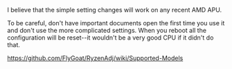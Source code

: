 I believe that the simple setting changes will work on any recent AMD APU. 

To be careful, don't have important documents open the first time you use it and don't use the more complicated settings. When you reboot all the configuration will be reset--it wouldn't be a very good CPU if it didn't do that.

https://github.com/FlyGoat/RyzenAdj/wiki/Supported-Models
